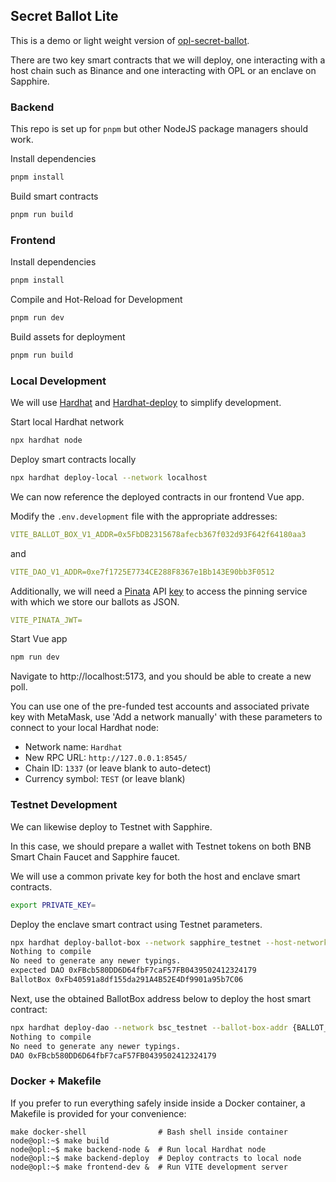 ## Secret Ballot Lite

This is a demo or light weight version of
[opl-secret-ballot](https://github.com/oasislabs/opl-secret-ballot).

There are two key smart contracts that we will deploy, one interacting with a host chain such as
Binance and one interacting with OPL or an enclave on Sapphire.

### Backend

This repo is set up for `pnpm` but other NodeJS package managers should work.

Install dependencies

```sh
pnpm install
```

Build smart contracts

```sh
pnpm run build
```

### Frontend

Install dependencies

```sh
pnpm install
```

Compile and Hot-Reload for Development

```sh
pnpm run dev
```

Build assets for deployment

```sh
pnpm run build
```

### Local Development

We will use [Hardhat](https://hardhat.org/hardhat-runner/docs/getting-started#overview) and
[Hardhat-deploy](https://github.com/wighawag/hardhat-deploy) to simplify development.

Start local Hardhat network

```sh
npx hardhat node
```

Deploy smart contracts locally

```sh
npx hardhat deploy-local --network localhost
```

We can now reference the deployed contracts in our frontend Vue app.

Modify the `.env.development` file with the appropriate addresses:

```yaml
VITE_BALLOT_BOX_V1_ADDR=0x5FbDB2315678afecb367f032d93F642f64180aa3
```

and

```yaml
VITE_DAO_V1_ADDR=0xe7f1725E7734CE288F8367e1Bb143E90bb3F0512
```

Additionally, we will need a [Pinata](https://www.pinata.cloud) API
[key](https://docs.pinata.cloud/pinata-api/authentication) to access the pinning service with which
we store our ballots as JSON.

```yaml
VITE_PINATA_JWT=
```

Start Vue app

```sh
npm run dev
```

Navigate to http://localhost:5173, and you should be able to create a new poll.

You can use one of the pre-funded test accounts and associated private key with MetaMask, use 'Add a
network manually' with these parameters to connect to your local Hardhat node:

- Network name: `Hardhat`
- New RPC URL: `http://127.0.0.1:8545/`
- Chain ID: `1337` (or leave blank to auto-detect)
- Currency symbol: `TEST` (or leave blank)

### Testnet Development

We can likewise deploy to Testnet with Sapphire.

In this case, we should prepare a wallet with Testnet tokens on both BNB Smart Chain Faucet and
Sapphire faucet.

We will use a common private key for both the host and enclave smart contracts.

```bash
export PRIVATE_KEY=
```

Deploy the enclave smart contract using Testnet parameters.

```bash
npx hardhat deploy-ballot-box --network sapphire_testnet --host-network bsc_testnet
Nothing to compile
No need to generate any newer typings.
expected DAO 0xFBcb580DD6D64fbF7caF57FB0439502412324179
BallotBox 0xFb40591a8df155da291A4B52E4Df9901a95b7C06
```

Next, use the obtained BallotBox address below to deploy the host smart contract:

```bash
npx hardhat deploy-dao --network bsc_testnet --ballot-box-addr {BALLOT_BOX_ADDR}
Nothing to compile
No need to generate any newer typings.
DAO 0xFBcb580DD6D64fbF7caF57FB0439502412324179
```

### Docker + Makefile

If you prefer to run everything safely inside inside a Docker container, a Makefile is provided for
your convenience:

```
make docker-shell                # Bash shell inside container
node@opl:~$ make build
node@opl:~$ make backend-node &  # Run local Hardhat node
node@opl:~$ make backend-deploy  # Deploy contracts to local node
node@opl:~$ make frontend-dev &  # Run VITE development server
```
